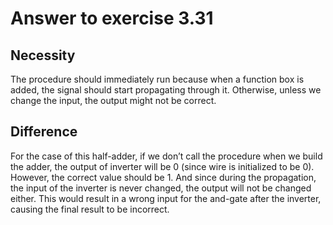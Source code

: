 # Answer to exercise 3.31

## Necessity
The procedure should immediately run because when a function box is added, the signal should start 
propagating through it. Otherwise, unless we change the input, the output might not be correct.

## Difference
For the case of this half-adder, if we don’t call the procedure when we build the adder, the output of 
inverter will be 0 (since wire is initialized to be 0). However, the correct value should be 1. And since 
during the propagation, the input of the inverter is never changed, the output will not be changed either. 
This would result in a wrong input for the and-gate after the inverter, causing the final result to be 
incorrect.
